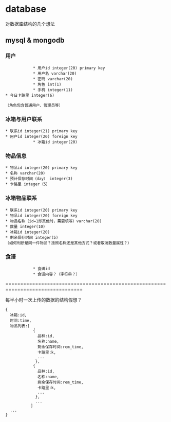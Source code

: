 # database
对数据库结构的几个想法
## mysql & mongodb

### 用户
				* 用户id integer(20) primary key
				* 用户名 varchar(20)
				* 密码 varchar(20)
				* 角色 int(1)
				* 手机 integer(11)
	* 今日卡路里 integer(6)
        
    （角色包含普通用户、管理员等）

### 冰箱与用户联系
	* 联系id integer(21) primary key
	* 用户id integer(20) foreign key
				* 冰箱id integer(20)

### 物品信息
	* 物品id integer(20) primary key
	* 名称 varchar(20)
	* 预计保存时间（day） integer(3)
	* 卡路里 integer（5）
	
### 冰箱物品联系
	* 联系id integer(20) primary key
	* 物品id integer(20) foreign key
	* 物品名称（id=1即其他时，需要填写）varchar(20)
	* 数量 integer(10)
	* 冰箱id integer(20)
	* 剩余保存时间 integer(5)
    （如何判断是同一件物品？按照名称还是其他方式？或者取消数量属性？）

### 食谱
				* 食谱id
				* 食谱内容？（字符串？）


================================================================================

每半小时一次上传的数据的结构假想？
```
{ 
  冰箱:id, 
  时间:time, 
  物品列表:[
            { 
              品种:id, 
              名称:name, 
              剩余保存时间:rem_time, 
              卡路里:k,
              ...
             },
            {
              品种:id, 
              名称:name, 
              剩余保存时间:rem_time, 
              卡路里:k,
              ...
             },
             ...
           ] 
  ...
}
```